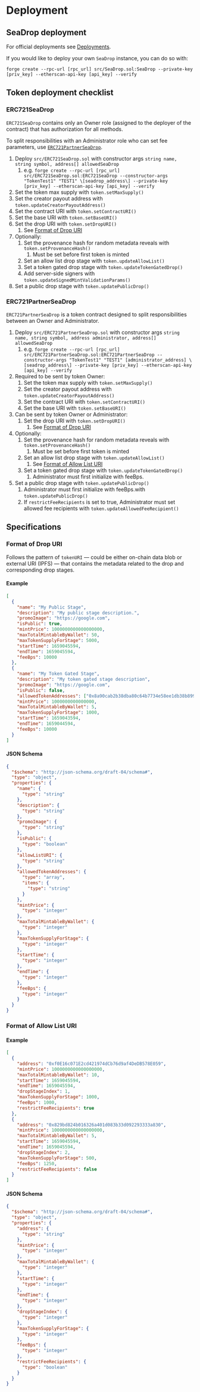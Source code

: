 # Deployment

## SeaDrop deployment

For official deployments see [Deployments](../README.md#deployments).

If you would like to deploy your own `SeaDrop` instance, you can do so with:

`forge create --rpc-url [rpc_url] src/SeaDrop.sol:SeaDrop --private-key [priv_key] --etherscan-api-key [api_key] --verify`

## Token deployment checklist

### ERC721SeaDrop

`ERC721SeaDrop` contains only an Owner role (assigned to the deployer of the contract) that has authorization for all methods.

To split responsibilities with an Administrator role who can set fee parameters, use [`ERC721PartnerSeaDrop`](#erc721partnerseadrop).

1. Deploy `src/ERC721SeaDrop.sol` with constructor args `string name, string symbol, address[] allowedSeaDrop`
   1. e.g. `forge create --rpc-url [rpc_url] src/ERC721SeaDrop.sol:ERC721SeaDrop --constructor-args "TokenTest1" "TEST1" \[seadrop_address\] --private-key [priv_key] --etherscan-api-key [api_key] --verify`
1. Set the token max supply with `token.setMaxSupply()`
1. Set the creator payout address with `token.updateCreatorPayoutAddress()`
1. Set the contract URI with `token.setContractURI()`
1. Set the base URI with `token.setBaseURI()`
1. Set the drop URI with `token.setDropURI()`
   1. See [Format of Drop URI](#format-of-drop-uri)
1. Optionally:
   1. Set the provenance hash for random metadata reveals with `token.setProvenanceHash()`
      1. Must be set before first token is minted
   1. Set an allow list drop stage with `token.updateAllowList()`
   1. Set a token gated drop stage with `token.updateTokenGatedDrop()`
   1. Add server-side signers with `token.updateSignedMintValidationParams()`
1. Set a public drop stage with `token.updatePublicDrop()`

### ERC721PartnerSeaDrop

`ERC721PartnerSeaDrop` is a token contract designed to split responsibilities between an Owner and Administrator.

1. Deploy `src/ERC721PartnerSeaDrop.sol` with constructor args `string name, string symbol, address administrator, address[] allowedSeaDrop`
   1. e.g. `forge create --rpc-url [rpc_url] src/ERC721PartnerSeaDrop.sol:ERC721PartnerSeaDrop --constructor-args "TokenTest1" "TEST1" [administrator_address] \[seadrop_address\] --private-key [priv_key] --etherscan-api-key [api_key] --verify`
1. Required to be sent by token Owner:
   1. Set the token max supply with `token.setMaxSupply()`
   1. Set the creator payout address with `token.updateCreatorPayoutAddress()`
   1. Set the contract URI with `token.setContractURI()`
   1. Set the base URI with `token.setBaseURI()`
1. Can be sent by token Owner or Administrator:
   1. Set the drop URI with `token.setDropURI()`
      1. See [Format of Drop URI](#format-of-drop-uri)
1. Optionally:
   1. Set the provenance hash for random metadata reveals with `token.setProvenanceHash()`
      1. Must be set before first token is minted
   1. Set an allow list drop stage with `token.updateAllowList()`
      1. See [Format of Allow List URI](#format-of-drop-uri)
   1. Set a token gated drop stage with `token.updateTokenGatedDrop()`
      1. Administrator must first initialize with feeBps.
1. Set a public drop stage with `token.updatePublicDrop()`
   1. Administrator must first initialize with feeBps.with `token.updatePublicDrop()`
   1. If `restrictFeeRecipients` is set to true, Administrator must set allowed fee recipients with `token.updateAllowedFeeRecipient()`

## Specifications

### Format of Drop URI

Follows the pattern of `tokenURI` — could be either on-chain data blob or external URI (IPFS) — that contains the metadata related to the drop and corresponding drop stages.

#### Example

```json
[
  {
    "name": "My Public Stage",
    "description": "My public stage description.",
    "promoImage": "https://google.com",
    "isPublic": true,
    "mintPrice": 1000000000000000000,
    "maxTotalMintableByWallet": 50,
    "maxTokenSupplyForStage": 5000,
    "startTime": 1659045594,
    "endTime": 1659045594,
    "feeBps": 10000
  },
  {
    "name": "My Token Gated Stage",
    "description": "My token gated stage description",
    "promoImage": "https://google.com",
    "isPublic": false,
    "allowedTokenAddresses": ["0x8a90cab2b38dba80c64b7734e58ee1db38b8992e"],
    "mintPrice": 1000000000000000,
    "maxTotalMintableByWallet": 5,
    "maxTokenSupplyForStage": 1000,
    "startTime": 1659043594,
    "endTime": 1659044594,
    "feeBps": 10000
  }
]
```

#### JSON Schema

```json
{
  "$schema": "http://json-schema.org/draft-04/schema#",
  "type": "object",
  "properties": {
    "name": {
      "type": "string"
    },
    "description": {
      "type": "string"
    },
    "promoImage": {
      "type": "string"
    },
    "isPublic": {
      "type": "boolean"
    },
    "allowListURI": {
      "type": "string"
    },
    "allowedTokenAddresses": {
      "type": "array",
      "items": {
        "type": "string"
      }
    },
    "mintPrice": {
      "type": "integer"
    },
    "maxTotalMintableByWallet": {
      "type": "integer"
    },
    "maxTokenSupplyForStage": {
      "type": "integer"
    },
    "startTime": {
      "type": "integer"
    },
    "endTime": {
      "type": "integer"
    },
    "feeBps": {
      "type": "integer"
    }
  }
}
```

### Format of Allow List URI

#### Example

```json
[
  {
    "address": "0xf0E16c071E2cd421974dCb76d9af4DeDB578E059",
    "mintPrice": 1000000000000000000,
    "maxTotalMintableByWallet": 10,
    "startTime": 1659045594,
    "endTime": 1659045594,
    "dropStageIndex": 1,
    "maxTokenSupplyForStage": 1000,
    "feeBps": 1000,
    "restrictFeeRecipients": true
  },
  {
    "address": "0x829bd824b016326a401d083b33d092293333a830",
    "mintPrice": 1000000000000000000,
    "maxTotalMintableByWallet": 5,
    "startTime": 1659045594,
    "endTime": 1659045594,
    "dropStageIndex": 2,
    "maxTokenSupplyForStage": 500,
    "feeBps": 1250,
    "restrictFeeRecipients": false
  }
]
```

#### JSON Schema

```json
{
  "$schema": "http://json-schema.org/draft-04/schema#",
  "type": "object",
  "properties": {
    "address": {
      "type": "string"
    },
    "mintPrice": {
      "type": "integer"
    },
    "maxTotalMintableByWallet": {
      "type": "integer"
    },
    "startTime": {
      "type": "integer"
    },
    "endTime": {
      "type": "integer"
    },
    "dropStageIndex": {
      "type": "integer"
    },
    "maxTokenSupplyForStage": {
      "type": "integer"
    },
    "feeBps": {
      "type": "integer"
    },
    "restrictFeeRecipients": {
      "type": "boolean"
    }
  }
}
```
